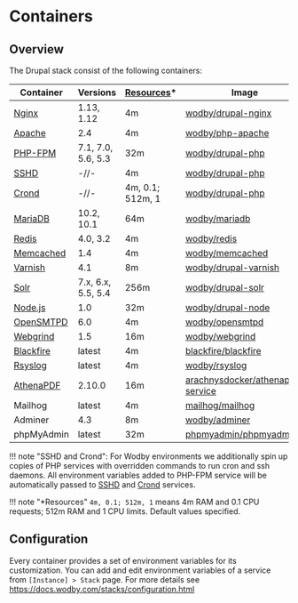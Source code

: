 # Containers 

## Overview

The Drupal stack consist of the following containers:

| Container    | Versions           | [Resources]*     | Image                              |
| ------------ | ------------------ | ---------------- | ---------------------------------- |
| [Nginx]      | 1.13, 1.12         | 4m               | [wodby/drupal-nginx]               |
| [Apache]     | 2.4                | 4m               | [wodby/php-apache]                 |
| [PHP-FPM]    | 7.1, 7.0, 5.6, 5.3 | 32m              | [wodby/drupal-php]                 |
| [SSHD]       | -//-               | 4m               | [wodby/drupal-php]                 |
| [Crond]      | -//-               | 4m, 0.1; 512m, 1 | [wodby/drupal-php]                 |
| [MariaDB]    | 10.2, 10.1         | 64m              | [wodby/mariadb]                    |
| [Redis]      | 4.0, 3.2           | 4m               | [wodby/redis]                      |
| [Memcached]  | 1.4                | 4m               | [wodby/memcached]                  |
| [Varnish]    | 4.1                | 8m               | [wodby/drupal-varnish]             |
| [Solr]       | 7.x, 6.x, 5.5, 5.4 | 256m             | [wodby/drupal-solr]                |
| [Node.js]    | 1.0                | 32m              | [wodby/drupal-node]                |
| [OpenSMTPD]  | 6.0                | 4m               | [wodby/opensmtpd]                  |
| [Webgrind]   | 1.5                | 16m              | [wodby/webgrind]                   |
| [Blackfire]  | latest             | 4m               | [blackfire/blackfire]              |
| [Rsyslog]    | latest             | 4m               | [wodby/rsyslog]                    |
| [AthenaPDF]  | 2.10.0             | 16m              | [arachnysdocker/athenapdf-service] |
| Mailhog      | latest             | 4m               | [mailhog/mailhog]                  |
| Adminer      | 4.3                | 8m               | [wodby/adminer]                    |
| phpMyAdmin   | latest             | 32m              | [phpmyadmin/phpmyadmin]            |

!!! note "SSHD and Crond":
    For Wodby environments we additionally spin up copies of PHP services with overridden commands to run cron and ssh daemons. All environment variables added to PHP-FPM service will be automatically passed to [SSHD] and [Crond] services.

!!! note "*Resources"
    `4m, 0.1; 512m, 1` means 4m RAM and 0.1 CPU requests; 512m RAM and 1 CPU limits. Default values specified.

## Configuration

Every container provides a set of environment variables for its customization. You can add and edit environment variables of a service from `[Instance] > Stack` page. For more details see https://docs.wodby.com/stacks/configuration.html  

[Resources]: https://docs.wodby.com/stacks/configuration.html#resources
[Apache]: apache.md
[AthenaPDF]: athenapdf.md
[Blackfire]: blackfire.md
[Mailhog]: mailhog.md
[MariaDB]: mariadb.md
[Memcached]: memcached.md
[Nginx]: nginx.md
[Node.js]: nodejs.md
[OpenSMTPD]: opensmtpd.md
[PHP-FPM]: php.md
[PostgreSQL]: postgres.md
[Redis]: redis.md
[Rsyslog]: rsyslog.md
[Solr]: solr.md
[Varnish]: varnish.md
[Webgrind]: webgrind.md

[SSHD]: ssh.md
[Crond]: cron.md

[wodby/drupal-nginx]: https://github.com/wodby/drupal-nginx
[wodby/php-apache]: https://github.com/wodby/php-apache
[wodby/drupal]: https://github.com/wodby/drupal
[wodby/drupal-php]: https://github.com/wodby/drupal-php
[wodby/mariadb]: https://github.com/wodby/mariadb
[wodby/postgres]: https://github.com/wodby/postgres
[wodby/redis]: https://github.com/wodby/redis
[wodby/drupal-varnish]: https://github.com/wodby/drupal-varnish
[wodby/drupal-solr]: https://github.com/wodby/drupal-solr
[wodby/drupal-node]: https://github.com/wodby/drupal-node
[wodby/opensmtpd]: https://github.com/wodby/opensmtpd
[wodby/memcached]: https://github.com/wodby/memcached
[wodby/webgrind]: https://hub.docker.com/r/wodby/webgrind
[blackfire/blackfire]: https://hub.docker.com/r/blackfire/blackfire
[wodby/rsyslog]: https://hub.docker.com/r/wodby/rsyslog
[arachnysdocker/athenapdf-service]: https://hub.docker.com/r/arachnysdocker/athenapdf-service
[mailhog/mailhog]: https://hub.docker.com/r/mailhog/mailhog
[wodby/adminer]: https://hub.docker.com/r/wodby/adminer
[phpmyadmin/phpmyadmin]: https://hub.docker.com/r/phpmyadmin/phpmyadmin
[portainer/portainer]: https://hub.docker.com/portainer/portainer
[_/node]: https://hub.docker.com/_/node
[_/traefik]: https://hub.docker.com/_/traefik
